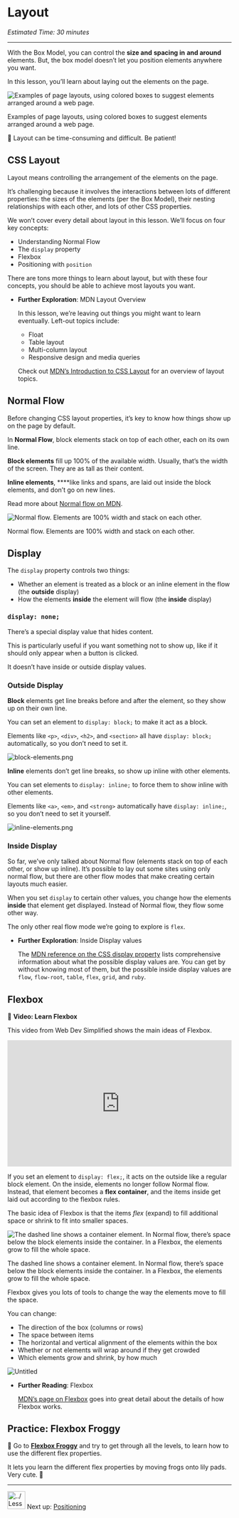# Layout

*Estimated Time: 30 minutes*

---

With the Box Model, you can control the **size and** **spacing in** **and around** elements. But, the box model doesn’t let you position elements anywhere you want.

In this lesson, you’ll learn about laying out the elements on the page.

![Examples of page layouts, using colored boxes to suggest elements arranged around a web page.](/web-foundations-april-2022/web-design/layout/layout.png)

Examples of page layouts, using colored boxes to suggest elements arranged around a web page.

<aside>


🚧 Layout can be time-consuming and difficult. Be patient!

</aside>

## CSS Layout

Layout means controlling the arrangement of the elements on the page.

It’s challenging because it involves the interactions between lots of different properties: the sizes of the elements (per the Box Model), their nesting relationships with each other, and lots of other CSS properties.

We won’t cover every detail about layout in this lesson. We’ll focus on four key concepts:

- Understanding Normal Flow
- The `display` property
- Flexbox
- Positioning with `position`

There are tons more things to learn about layout, but with these four concepts, you should be able to achieve most layouts you want.

- **Further Exploration**: MDN Layout Overview
    
    In this lesson, we’re leaving out things you might want to learn eventually. Left-out topics include:
    
    - Float
    - Table layout
    - Multi-column layout
    - Responsive design and media queries
    
    Check out [MDN’s Introduction to CSS Layout](https://developer.mozilla.org/en-US/docs/Learn/CSS/CSS_layout/Introduction) for an overview of layout topics.
    

## Normal Flow

Before changing CSS layout properties, it’s key to know how things show up on the page by default.

In **Normal Flow**, block elements stack on top of each other, each on its own line.

**Block elements** fill up 100% of the available width. Usually, that’s the width of the screen. They are as tall as their content.

**Inline elements**, ****like links and spans, are laid out inside the block elements, and don’t go on new lines.

Read more about [Normal flow on MDN](https://developer.mozilla.org/en-US/docs/Learn/CSS/CSS_layout/Normal_Flow).

![Normal flow. Elements are 100% width and stack on each other.](/web-foundations-april-2022/web-design/layout/normal-flow.png)

Normal flow. Elements are 100% width and stack on each other.

## Display

The `display` property controls two things:

- Whether an element is treated as a block or an inline element in the flow (the **outside** display)
- How the elements **inside** the element will flow (the **inside** display)

### `display: none;`

There’s a special display value that hides content.

This is particularly useful if you want something not to show up, like if it should only appear when a button is clicked.

It doesn’t have inside or outside display values.

### Outside Display

**Block** elements get line breaks before and after the element, so they show up on their own line.

You can set an element to `display: block;` to make it act as a block.

Elements like `<p>`, `<div>`, `<h2>`, and `<section>` all have `display: block;` automatically, so you don’t need to set it.

![block-elements.png](/web-foundations-april-2022/web-design/layout/block-elements.png)

**Inline** elements don’t get line breaks, so show up inline with other elements.

You can set elements to `display: inline;` to force them to show inline with other elements.

Elements like `<a>`, `<em>`, and `<strong>` automatically have `display: inline;`, so you don’t need to set it yourself.

![inline-elements.png](/web-foundations-april-2022/web-design/layout/inline-elements.png)

### Inside Display

So far, we’ve only talked about Normal flow (elements stack on top of each other, or show up inline). It’s possible to lay out some sites using only normal flow, but there are other flow modes that make creating certain layouts much easier.

When you set `display` to certain other values, you change how the elements **inside** that element get displayed. Instead of Normal flow, they flow some other way.

The only other real flow mode we’re going to explore is `flex`.

- **Further Exploration**: Inside Display values
    
    The [MDN reference on the CSS display property](https://developer.mozilla.org/en-US/docs/Web/CSS/display) lists comprehensive information about what the possible display values are. You can get by without knowing most of them, but the possible inside display values are `flow`, `flow-root`, `table`, `flex`, `grid`, and `ruby`.
    

## Flexbox

<aside>


🎥 **Video: Learn Flexbox**

This video from Web Dev Simplified shows the main ideas of Flexbox.

<div style="position: relative; padding-bottom: 56.25%; height: 0;"><iframe src="https://www.youtube.com/embed/fYq5PXgSsbE" title="YouTube video player" frameborder="0" allow="accelerometer; autoplay; clipboard-write; encrypted-media; gyroscope; picture-in-picture" allowfullscreen style="position: absolute; top: 0; left: 0; width: 100%; height: 100%;"></iframe></div>

</aside>

If you set an element to `display: flex;`, it acts on the outside like a regular block element. On the inside, elements no longer follow Normal flow. Instead, that element becomes a **flex container**, and the items inside get laid out according to the flexbox rules.

The basic idea of Flexbox is that the items *flex* (expand) to fill additional space or shrink to fit into smaller spaces.

![The dashed line shows a container element. In Normal flow, there’s space below the block elements inside the container. In a Flexbox, the elements grow to fill the whole space.](/web-foundations-april-2022/publishing-and-sharing/domains-and-hosting/untitled.png)

The dashed line shows a container element. In Normal flow, there’s space below the block elements inside the container. In a Flexbox, the elements grow to fill the whole space.

Flexbox gives you lots of tools to change the way the elements move to fill the space.

You can change:

- The direction of the box (columns or rows)
- The space between items
- The horizontal and vertical alignment of the elements within the box
- Whether or not elements will wrap around if they get crowded
- Which elements grow and shrink, by how much

![Untitled](/web-foundations-april-2022/publishing-and-sharing/domains-and-hosting/untitled-1.png)

- **Further Reading**: Flexbox
    
    [MDN’s page on Flexbox](https://developer.mozilla.org/en-US/docs/Learn/CSS/CSS_layout/Flexbox) goes into great detail about the details of how Flexbox works.
    

## Practice: Flexbox Froggy

<aside>


🐸 Go to **[Flexbox Froggy](https://flexboxfroggy.com/)** and try to get through all the levels, to learn how to use the different flex properties.

It lets you learn the different flex properties by moving frogs onto lily pads. Very cute. 🐸

</aside>

---

<aside>


<img src="../Lesson%200%20Learning%20With%20Kibo%206427d2f5f1ae4576a3b083dd8476d915/man-in-hike.png" alt="../Lesson%200%20Learning%20With%20Kibo%206427d2f5f1ae4576a3b083dd8476d915/man-in-hike.png" width="40px" /> Next up: [Positioning](/web-foundations-april-2022/web-design/positioning.md)

</aside>